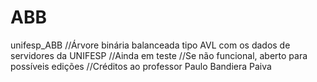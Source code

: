 # ABB
unifesp_ABB
//Árvore binária balanceada tipo AVL com os dados de servidores da UNIFESP
//Ainda em teste
//Se não funcional, aberto para possíveis edições
//Créditos ao professor Paulo Bandiera Paiva
